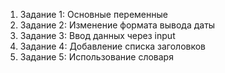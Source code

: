 1. Задание 1: Основные переменные
2.  Задание 2: Изменение формата вывода даты
3.  Задание 3: Ввод данных через input
4.  Задание 4: Добавление списка заголовков
5.   Задание 5: Использование словаря
